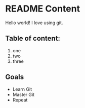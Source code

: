 # README Content
Hello world! I love using git.

## Table of content:
1. one
2. two
3. three

## Goals
- Learn Git
- Master Git
- Repeat
